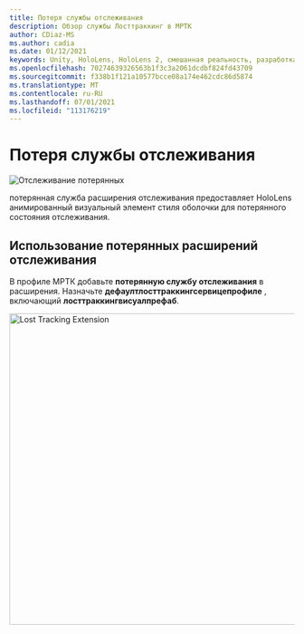 ```yaml
---
title: Потеря службы отслеживания
description: Обзор службы Лосттраккинг в МРТК
author: CDiaz-MS
ms.author: cadia
ms.date: 01/12/2021
keywords: Unity, HoloLens, HoloLens 2, смешанная реальность, разработка, MRTK
ms.openlocfilehash: 70274639326563b1f3c3a2061dcdbf824fd43709
ms.sourcegitcommit: f338b1f121a10577bcce08a174e462cdc86d5874
ms.translationtype: MT
ms.contentlocale: ru-RU
ms.lasthandoff: 07/01/2021
ms.locfileid: "113176219"
---
```

# <a name="lost-tracking-service"></a>Потеря службы отслеживания

![Отслеживание потерянных](../images/lost-tracking/LostTrackingVisualization.jpg)

потерянная служба расширения отслеживания предоставляет HoloLens анимированный визуальный элемент стиля оболочки для потерянного состояния отслеживания.

## <a name="how-to-use-lost-tracking-extensions"></a>Использование потерянных расширений отслеживания

В профиле МРТК добавьте **потерянную службу отслеживания** в расширения. Назначьте **дефаултлосттраккингсервицепрофиле** , включающий **лосттраккингвисуалпрефаб**.

<img src="../images/lost-tracking/LostTracking_Extensions.png" width="550" alt="Lost Tracking Extension">
